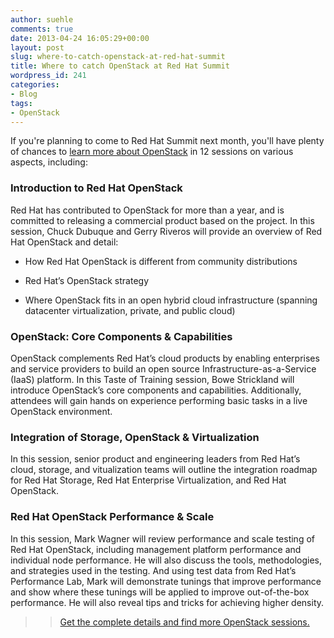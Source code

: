 ```yaml
---
author: suehle
comments: true
date: 2013-04-24 16:05:29+00:00
layout: post
slug: where-to-catch-openstack-at-red-hat-summit
title: Where to catch OpenStack at Red Hat Summit
wordpress_id: 241
categories:
- Blog
tags:
- OpenStack
---
```


If you're planning to come to Red Hat Summit next month, you'll have plenty of chances to [learn more about OpenStack](http://www.redhat.com/summit/sessions/topics/openstack.html) in 12 sessions on various aspects, including:


### Introduction to Red Hat OpenStack


Red Hat has contributed to OpenStack for more than a year, and is committed to releasing a commercial product based on the project. In this session, Chuck Dubuque and Gerry Riveros will provide an overview of Red Hat OpenStack and detail:



	
  * How Red Hat OpenStack is different from community distributions

	
  * Red Hat’s OpenStack strategy

	
  * Where OpenStack fits in an open hybrid cloud infrastructure (spanning datacenter virtualization, private, and public cloud)




### OpenStack: Core Components & Capabilities


OpenStack complements Red Hat’s cloud products by enabling enterprises and service providers to build an open source Infrastructure-as-a-Service (IaaS) platform. In this Taste of Training session, Bowe Strickland will introduce OpenStack’s core components and capabilities. Additionally, attendees will gain hands on experience performing basic tasks in a live OpenStack environment.


### Integration of Storage, OpenStack & Virtualization


In this session, senior product and engineering leaders from Red Hat’s cloud, storage, and vitualization teams will outline the integration roadmap for Red Hat Storage, Red Hat Enterprise Virtualization, and Red Hat OpenStack.


### Red Hat OpenStack Performance & Scale


In this session, Mark Wagner will review performance and scale testing of Red Hat OpenStack, including management platform performance and individual node performance. He will also discuss the tools, methodologies, and strategies used in the testing. And using test data from Red Hat’s Performance Lab, Mark will demonstrate tunings that improve performance and show where these tunings will be applied to improve out-of-the-box performance. He will also reveal tips and tricks for achieving higher density.

>> [Get the complete details and find more OpenStack sessions.](http://www.redhat.com/summit/sessions/topics/openstack.html)
